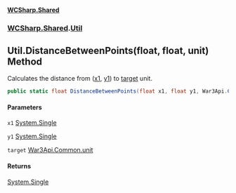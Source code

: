#### [WCSharp.Shared](README.md 'README')
### [WCSharp.Shared](WCSharp.Shared.md 'WCSharp.Shared').[Util](WCSharp.Shared.Util.md 'WCSharp.Shared.Util')

## Util.DistanceBetweenPoints(float, float, unit) Method

Calculates the distance from ([x1](WCSharp.Shared.Util.DistanceBetweenPoints(float,float,War3Api.Common.unit).md#WCSharp.Shared.Util.DistanceBetweenPoints(float,float,War3Api.Common.unit).x1 'WCSharp.Shared.Util.DistanceBetweenPoints(float, float, War3Api.Common.unit).x1'), [y1](WCSharp.Shared.Util.DistanceBetweenPoints(float,float,War3Api.Common.unit).md#WCSharp.Shared.Util.DistanceBetweenPoints(float,float,War3Api.Common.unit).y1 'WCSharp.Shared.Util.DistanceBetweenPoints(float, float, War3Api.Common.unit).y1')) to [target](WCSharp.Shared.Util.DistanceBetweenPoints(float,float,War3Api.Common.unit).md#WCSharp.Shared.Util.DistanceBetweenPoints(float,float,War3Api.Common.unit).target 'WCSharp.Shared.Util.DistanceBetweenPoints(float, float, War3Api.Common.unit).target') unit.

```csharp
public static float DistanceBetweenPoints(float x1, float y1, War3Api.Common.unit target);
```
#### Parameters

<a name='WCSharp.Shared.Util.DistanceBetweenPoints(float,float,War3Api.Common.unit).x1'></a>

`x1` [System.Single](https://docs.microsoft.com/en-us/dotnet/api/System.Single 'System.Single')

<a name='WCSharp.Shared.Util.DistanceBetweenPoints(float,float,War3Api.Common.unit).y1'></a>

`y1` [System.Single](https://docs.microsoft.com/en-us/dotnet/api/System.Single 'System.Single')

<a name='WCSharp.Shared.Util.DistanceBetweenPoints(float,float,War3Api.Common.unit).target'></a>

`target` [War3Api.Common.unit](https://docs.microsoft.com/en-us/dotnet/api/War3Api.Common.unit 'War3Api.Common.unit')

#### Returns
[System.Single](https://docs.microsoft.com/en-us/dotnet/api/System.Single 'System.Single')